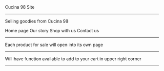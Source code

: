 Cucina 98 Site

-----------

Selling goodies from Cucina 98 

Home page
Our story
Shop with us
Contact us

----------

Each product for sale will open into its own page

----------

Will have function available to add to your cart in upper right corner

----------